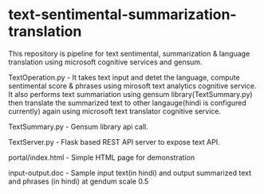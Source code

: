 # text-sentimental-summarization-translation
This repository is pipeline for text sentimental, summarization &amp; language translation using microsoft cognitive services and gensum.

TextOperation.py - It takes text input and detet the language, compute sentimental score & phrases using mirosoft text analytics cognitive service. It also performs text summariation using gensum library(TextSummary.py) then translate the summarized text to other langauge(hindi is configured currently) again using microsoft text translator cognitive service.

TextSummary.py - Gensum library api call.

TextServer.py - Flask based REST API server to expose text API.

portal/index.html - Simple HTML page for demonstration

input-output.doc - Sample input text(in hindi) and output summarized text and phrases (in hindi) at gendum scale 0.5

